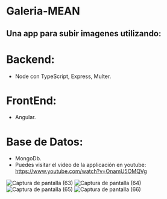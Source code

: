 # Galeria-MEAN
## Una app para subir imagenes utilizando:
# Backend: 
- Node con TypeScript, Express, Multer.
# FrontEnd:
- Angular.
# Base de Datos: 
- MongoDb.
- Puedes visitar el video de la applicación en youtube: https://www.youtube.com/watch?v=OnamU5OMQVg

![Captura de pantalla (63)](https://user-images.githubusercontent.com/50575842/71769136-60094a00-2f1d-11ea-97ec-4b9dfd4b37b0.png)
![Captura de pantalla (64)](https://user-images.githubusercontent.com/50575842/71769137-60a1e080-2f1d-11ea-8a77-a9470bc4b3b7.png)
![Captura de pantalla (65)](https://user-images.githubusercontent.com/50575842/71769138-60a1e080-2f1d-11ea-9834-e44fb0d43f68.png)
![Captura de pantalla (66)](https://user-images.githubusercontent.com/50575842/71769139-60a1e080-2f1d-11ea-8048-8795ced081ee.png)
